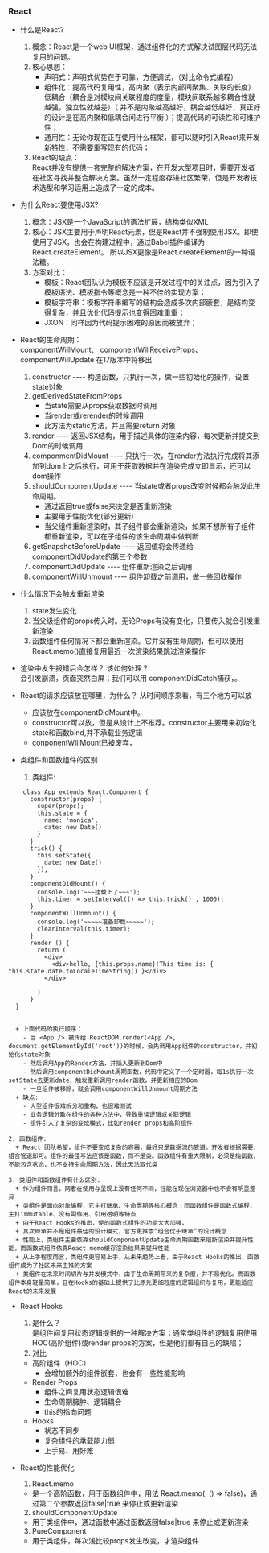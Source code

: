 ### React
  
  * 什么是React?     
    1. 概念：React是一个web UI框架，通过组件化的方式解决试图层代码无法复用的问题。
    2. 核心思想：  
        + 声明式：声明式优势在于可靠，方便调试，（对比命令式编程）   
        + 组件化：提高代码复用性，高内聚（表示内部间聚集、关联的长度）低耦合（耦合是对模块间关联程度的度量，模块间联系越多耦合性就越强，独立性就越差）（
                  并不是内聚越高越好，耦合越低越好，真正好的设计是在高内聚和低耦合间进行平衡 ）；提高代码的可读性和可维护性；   
        + 通用性：无论你现在正在使用什么框架，都可以随时引入React来开发新特性，不需要重写现有的代码；
    3. React的缺点：  
        React并没有提供一套完整的解决方案，在开发大型项目时，需要开发者在社区寻找并整合解决方案。虽然一定程度存进社区繁荣，但是开发者技术选型和学习适用上造成了一定的成本。  
  
  * 为什么React要使用JSX?
    1. 概念：JSX是一个JavaScript的语法扩展，结构类似XML   
    2. 核心：JSX主要用于声明React元素，但是React并不强制使用JSX。即使使用了JSX，也会在构建过程中，通过Babel插件编译为React.createElement。
             所以JSX更像是React.createElement的一种语法糖。     
    3. 方案对比：  
       + 模板：React团队认为模板不应该是开发过程中的关注点，因为引入了模板语法、模板指令等概念是一种不佳的实现方案；
       + 模板字符串：模板字符串编写的结构会造成多次内部嵌套，是结构变得复杂，并且优化代码提示也变得困难重重；   
       + JXON：同样因为代码提示困难的原因而被放弃；   
  
  * React的生命周期：  
    componentWillMount、 componentWillReceiveProps、componentWillUpdate 在17版本中将移出   
    1. constructor  ----  构造函数，只执行一次，做一些初始化的操作，设置state对象        
    2. getDerivedStateFromProps        
       + 当state需要从props获取数据时调用
       + 当render或rerender的时候调用
       + 此方法为static方法，并且需要return 对象  
    3. render  ----  返回JSX结构，用于描述具体的渲染内容，每次更新并提交到Dom的时候调用   
    4. componmentDidMount  ----  只执行一次，在render方法执行完成将其添加到dom上之后执行，可用于获取数据并在渲染完成立即显示，还可以dom操作
    5. shouldComponentUpdate  ----  当state或者props改变时候都会触发此生命周期。   
       + 通过返回true或false来决定是否重新渲染 
       + 主要用于性能优化(部分更新)  
       + 当父组件重新渲染时，其子组件都会重新渲染，如果不想所有子组件都重新渲染，可以在子组件的该生命周期中做判断   
    6. getSnapshotBeforeUpdate  ----  返回值将会传递给componentDidUpdate的第三个参数         
    7. componentDidUpdate  ----  组件重新渲染之后调用   
    8. componentWillUnmount  ----  组件卸载之前调用，做一些回收操作    
  
  * 什么情况下会触发重新渲染
    1. state发生变化  
    2. 当父级组件的props传入时。无论Props有没有变化，只要传入就会引发重新渲染   
    3. 函数组件任何情况下都会重新渲染。它并没有生命周期，但可以使用React.memo()直接复用最近一次渲染结果跳过渲染操作  
    
    
  * 渲染中发生报错后会怎样？ 该如何处理？  
    会引发崩溃，页面突然白屏；我们可以用 componentDidCatch捕获，。
  
  * React的请求应该放在哪里，为什么？
    从时间顺序来看，有三个地方可以放   
      + 应该放在componentDidMount中。
      + constructor可以放，但是从设计上不推荐。constructor主要用来初始化state和函数bind,并不承载业务逻辑
      + conponentWillMount已被废弃，
    
  * 类组件和函数组件的区别   
    1. 类组件:   
```
    class App extends React.Component {
      constructor(props) {
        super(props);
        this.state = {
          name: 'monica',
          date: new Date()
        }
      }
      trick() {
        this.setState({
          date: new Date()
        });
      }
      componentDidMount() {
        console.log('~~~挂载上了~~~');
        this.timer = setInterval(() => this.trick() , 1000);
      }
      componentWillUnmount() {
        console.log('~~~~~准备卸载~~~~~');
        clearInterval(this.timer);
      }
      render () {
        return (
          <div>
            <div>hello, {this.props.name}!This time is: { this.state.date.toLocaleTimeString() }</div>
          </div> 

        )
      }
  }
    
```
      
      + 上面代码的执行顺序：      
        - 当 <App /> 被传给 ReactDOM.render(<App />, document.getElementById('root'))的时候，会先调用App组件的constructor，并初始化state对象   
        - 然后调用App的Render方法，并插入更新到Dom中   
        - 然后调用componentDidMount周期函数，代码中定义了一个定时器，每1s执行一次setState去更新date，触发重新调用render函数，并更新相应的Dom   
        - 一旦组件被移除，就会调用componentWillUnmount周期方法    
      + 缺点:   
        - 大型组件很难拆分和重构，也很难测试   
        - 业务逻辑分散在组件的各种方法中，导致重读逻辑或关联逻辑      
        - 组件引入了复杂的变成模式，比如render props和高阶组件   
    
    2. 函数组件: 
      + React 团队希望，组件不要变成复杂的容器，最好只是数据流的管道。开发者根据需要，组合管道即可。组件的最佳写法应该是函数，而不是类。函数组件有重大限制，必须是纯函数，不能包含状态，也不支持生命周期方法，因此无法取代类   
  
    3. 类组件和函数组件有什么区别:      
      + 作为组件而言，两者在使用与呈现上没有任何不同，性能在现在浏览器中也不会有明显差异  
      + 类组件是面向对象编程，它主打继承、生命周期等核心概念；而函数组件是函数式编程，主打immutable、没有副作用、引用透明等特点  
      + 由于React Hooks的推出，使的函数式组件的功能大大加强，
      + 其次继承并不是组件最佳的设计模式，官方更推崇“组合优于继承”的设计概念  
      + 性能上，类组件主要依靠shouldComponentUpdate生命周期函数来阻断渲染并提升性能，而函数式组件依靠React.memo缓存渲染结果来提升性能  
      + 从上手程度而言，类组件更容易上手，从未来趋势上看，由于React Hooks的推出，函数组件成为了社区未来主推的方案  
      + 类组件在未来时间切片与并发模式中，由于生命周期带来的复杂度，并不易优化。而函数组件本身轻量简单，且在Hooks的基础上提供了比原先更细粒度的逻辑组织与复用，更能适应React的未来发展      

* React Hooks  
  1. 是什么？  
    是组件间复用状态逻辑提供的一种解决方案；通常类组件的逻辑复用使用HOC(高阶组件)或render props的方案，但是他们都有自己的缺陷；
  2. 对比
    + 高阶组件（HOC）
      - 会增加额外的组件嵌套，也会有一些性能影响
    + Render Props
      - 组件之间复用状态逻辑很难
      - 生命周期臃肿、逻辑耦合
      - this的指向问题 
    + Hooks   
      - 状态不同步  
      - 复杂组件的承载能力弱  
      - 上手易、用好难
  
* React的性能优化   
  1. React.memo  
    + 是一个高阶函数，用于函数组件中，用法 React.memo(<Test />, () => false)，通过第二个参数返回false|true 来停止或更新渲染   
  2. shouldComponentUpdate  
    + 用于类组件中，通过函数中通过函数返回false|true 来停止或更新渲染   
  3. PureComponent  
    + 用于类组件，每次浅比较props发生改变，才渲染组件
